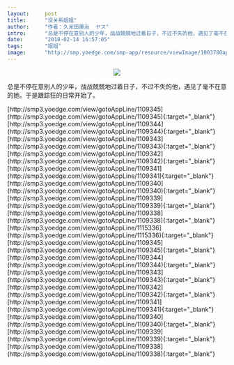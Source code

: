```yaml
---
layout:     post
title:      "没关系姐姐"
author:     "作者：久米田康治  ヤス"
intro:      "总是不停在意别人的少年，战战兢兢地过着日子，不过不失的他，遇见了毫不在意的她。于是跟踪狂的日常开始了。"
date:       "2018-02-14 16:57:05"
tags:       "姐姐"
image:      "http://smp.yoedge.com/smp-app/resource/viewImage/1003780appline.png"
---
```

<div style="text-align: center">
<p><img src="http://smp.yoedge.com/smp-app/resource/viewImage/1003780appline.png"/></p>
</div>
<p class="post-meta">
<span>总是不停在意别人的少年，战战兢兢地过着日子，不过不失的他，遇见了毫不在意的她。于是跟踪狂的日常开始了。</span>
</p>
[http://smp3.yoedge.com/view/gotoAppLine/1109345](http://smp3.yoedge.com/view/gotoAppLine/1109345){:target="_blank"}
[http://smp3.yoedge.com/view/gotoAppLine/1109344](http://smp3.yoedge.com/view/gotoAppLine/1109344){:target="_blank"}
[http://smp3.yoedge.com/view/gotoAppLine/1109343](http://smp3.yoedge.com/view/gotoAppLine/1109343){:target="_blank"}
[http://smp3.yoedge.com/view/gotoAppLine/1109342](http://smp3.yoedge.com/view/gotoAppLine/1109342){:target="_blank"}
[http://smp3.yoedge.com/view/gotoAppLine/1109341](http://smp3.yoedge.com/view/gotoAppLine/1109341){:target="_blank"}
[http://smp3.yoedge.com/view/gotoAppLine/1109340](http://smp3.yoedge.com/view/gotoAppLine/1109340){:target="_blank"}
[http://smp3.yoedge.com/view/gotoAppLine/1109339](http://smp3.yoedge.com/view/gotoAppLine/1109339){:target="_blank"}
[http://smp3.yoedge.com/view/gotoAppLine/1109338](http://smp3.yoedge.com/view/gotoAppLine/1109338){:target="_blank"}
[http://smp3.yoedge.com/view/gotoAppLine/1115336](http://smp3.yoedge.com/view/gotoAppLine/1115336){:target="_blank"}
[http://smp3.yoedge.com/view/gotoAppLine/1109345](http://smp3.yoedge.com/view/gotoAppLine/1109345){:target="_blank"}
[http://smp3.yoedge.com/view/gotoAppLine/1109344](http://smp3.yoedge.com/view/gotoAppLine/1109344){:target="_blank"}
[http://smp3.yoedge.com/view/gotoAppLine/1109343](http://smp3.yoedge.com/view/gotoAppLine/1109343){:target="_blank"}
[http://smp3.yoedge.com/view/gotoAppLine/1109342](http://smp3.yoedge.com/view/gotoAppLine/1109342){:target="_blank"}
[http://smp3.yoedge.com/view/gotoAppLine/1109341](http://smp3.yoedge.com/view/gotoAppLine/1109341){:target="_blank"}
[http://smp3.yoedge.com/view/gotoAppLine/1109340](http://smp3.yoedge.com/view/gotoAppLine/1109340){:target="_blank"}
[http://smp3.yoedge.com/view/gotoAppLine/1109339](http://smp3.yoedge.com/view/gotoAppLine/1109339){:target="_blank"}
[http://smp3.yoedge.com/view/gotoAppLine/1109338](http://smp3.yoedge.com/view/gotoAppLine/1109338){:target="_blank"}


